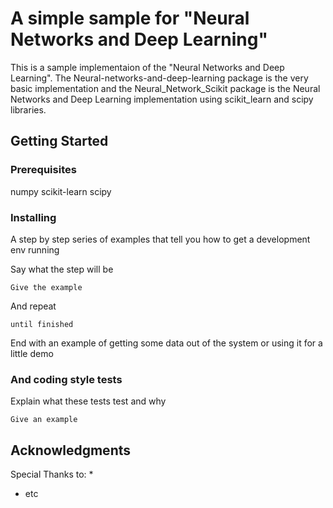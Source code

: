 # A simple sample for "Neural Networks and Deep Learning"

This is a sample implementaion of the "Neural Networks and Deep Learning".
The Neural-networks-and-deep-learning package is the very basic implementation and the
Neural_Network_Scikit package is the Neural Networks and Deep Learning implementation using scikit_learn and
scipy libraries.


## Getting Started


### Prerequisites
numpy
scikit-learn
scipy


### Installing

A step by step series of examples that tell you how to get a development env running

Say what the step will be

```
Give the example
```

And repeat

```
until finished
```

End with an example of getting some data out of the system or using it for a little demo



### And coding style tests

Explain what these tests test and why

```
Give an example
```


## Acknowledgments

Special Thanks to:
*
* etc
